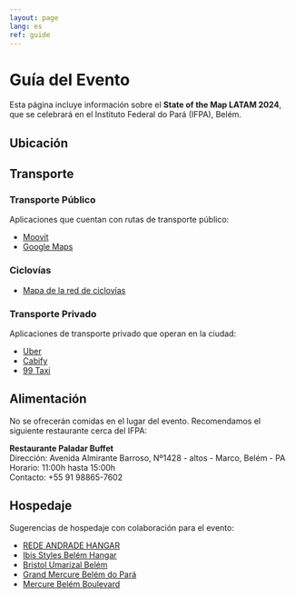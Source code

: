 ```yaml
---
layout: page
lang: es
ref: guide
---
```


# Guía del Evento

Esta página incluye información sobre el **State of the Map LATAM 2024**, que se celebrará en el Instituto Federal do Pará (IFPA), Belém.

## Ubicación

<div id="map" data-map_center="{{ site.map_config.map_center | jsonify }}"
  data-zoom-level="{{ site.map_config.zoom_level }}"
  data-marker_lat_lng="{{ site.map_config.marker_lat_lng | jsonify }}">
</div>

## Transporte

### Transporte Público

Aplicaciones que cuentan con rutas de transporte público:

- [Moovit](https://moovitapp.com/)
- [Google Maps](https://maps.google.com)

### Ciclovías

- [Mapa de la red de ciclovías](https://semob.belem.pa.gov.br/wp-content/uploads/2021/03/Mapa_Rede_Cicloviaria_Realistico-2019.pdf)

### Transporte Privado

Aplicaciones de transporte privado que operan en la ciudad:

- [Uber](https://www.uber.com/global/es/cities/belem/)
- [Cabify](https://play.google.com/store/apps/details?id=com.cabify.rider)
- [99 Taxi](https://play.google.com/store/apps/details?id=com.taxis99)

## Alimentación

No se ofrecerán comidas en el lugar del evento. Recomendamos el siguiente restaurante cerca del IFPA:

**Restaurante Paladar Buffet**  
Dirección: Avenida Almirante Barroso, Nº1428 - altos - Marco, Belém - PA  
Horario: 11:00h hasta 15:00h  
Contacto: +55 91 98865-7602

## Hospedaje

Sugerencias de hospedaje con colaboración para el evento:

- [REDE ANDRADE HANGAR](https://www.booking.com/Share-lVsvSUu)
- [Ibis Styles Belém Hangar](https://www.booking.com/Share-kiLSdPn)
- [Bristol Umarizal Belém](https://www.booking.com/Share-fdbaPs)
- [Grand Mercure Belém do Pará](https://www.booking.com/Share-MJlxe6)
- [Mercure Belém Boulevard](https://www.booking.com/Share-chQ7gr)
